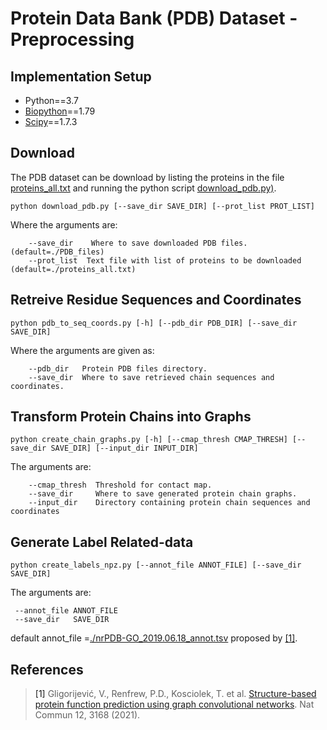 # Protein Data Bank (PDB) Dataset - Preprocessing


## Implementation Setup
* Python==3.7
* [Biopython](https://biopython.org/wiki/Download)==1.79
* [Scipy](https://scipy.org/install/)==1.7.3

## Download
The PDB dataset can be download by listing the proteins in the file [proteins_all.txt](./proteins_all.txt) and running the python script [download_pdb.py)](./download_pdb.py).  
```
python download_pdb.py [--save_dir SAVE_DIR] [--prot_list PROT_LIST]
```
Where the arguments are:
```
    --save_dir    Where to save downloaded PDB files. (default=./PDB_files)
    --prot_list  Text file with list of proteins to be downloaded (default=./proteins_all.txt)
```


## Retreive Residue Sequences and Coordinates
```
python pdb_to_seq_coords.py [-h] [--pdb_dir PDB_DIR] [--save_dir SAVE_DIR]  
```
Where the arguments are given as:
```
    --pdb_dir   Protein PDB files directory.
    --save_dir  Where to save retrieved chain sequences and coordinates.
```

## Transform Protein Chains into Graphs
```
python create_chain_graphs.py [-h] [--cmap_thresh CMAP_THRESH] [--save_dir SAVE_DIR] [--input_dir INPUT_DIR]  
```
The arguments are: 
```
    --cmap_thresh  Threshold for contact map.
    --save_dir     Where to save generated protein chain graphs.
    --input_dir    Directory containing protein chain sequences and coordinates
```
## Generate Label Related-data
```
python create_labels_npz.py [--annot_file ANNOT_FILE] [--save_dir SAVE_DIR] 
```
The arguments are: 
```
 --annot_file ANNOT_FILE 
 --save_dir   SAVE_DIR
```
default annot_file =[./nrPDB-GO_2019.06.18_annot.tsv](nrPDB-GO_2019.06.18_annot.tsv) proposed by [[1]](#1).

## References
> <a id="1">[1]</a> 
Gligorijević, V., Renfrew, P.D., Kosciolek, T. et al. [Structure-based protein function prediction using graph convolutional networks](https://doi.org/10.1038/s41467-021-23303-9). Nat Commun 12, 3168 (2021).